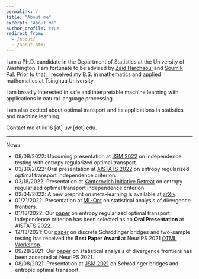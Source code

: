 ```yaml
---
permalink: /
title: "About me"
excerpt: "About me"
author_profile: true
redirect_from:
  - /about/
  - /about.html
---
```


I am a Ph.D. candidate in the Department of Statistics at the University of Washington.
I am fortunate to be advised by [Zaid Harchaoui](http://faculty.washington.edu/zaid/) and [Soumik Pal](https://sites.math.washington.edu/~soumik/).
Prior to that, I received my B.S. in mathematics and applied mathematics at Tsinghua University.  

I am broadly interested in safe and interpretable machine learning with applications in natural language processing.
<!-- In particular, I have been working on developing automatic change detection algorithms to monitor learning machines. -->
I am also excited about optimal transport and its applications in statistics and machine learning.  
<!-- I have been working on safe statistical machine learning by developing automatic change detection method for machine learning algorithms to monitor their behavior. -->

Contact me at liu16 [at] uw [dot] edu.  

---  
News
* 08/08/2022: Upcoming presentation at [JSM 2022](https://ww2.amstat.org/meetings/jsm/2022/onlineprogram/ActivityDetails.cfm?SessionID=223306) on independence testing with entropy regularized optimal transport.
* 03/30/2022: Oral presentation at [AISTATS 2022](http://aistats.org/aistats2022/) on entropy regularized optimal transport independence criterion.
* 03/18/2022: Presentation at [Kantorovich Initiative Retreat](https://kantorovich.org/event/ki-retreat-2022/) on entropy regularized optimal transport independence criterion.
* 02/04/2022: A new preprint on meta-learning is available at [arXiv](http://arxiv.org/abs/2202.01940).
* 01/21/2022: Presentation at [ML-Opt](https://ifds.info/talks/) on statistical analysis of divergence frontiers.
* 01/18/2022: Our [paper](http://arxiv.org/abs/2112.15265) on entropy regularized optimal transport independence criterion has been selected as an **Oral Presentation** at AISTATS 2022.
* 12/13/2021: Our [paper](/files/OTML2021-eot.pdf) on discrete Schrödinger bridges and two-sample testing has received the **Best Paper Award** at NeurIPS 2021 [OTML Workshop](https://otml2021.github.io/).
* 09/28/2021: Our [paper](https://arxiv.org/abs/2106.07898) on statistical analysis of divergence frontiers has been accepted at NeurIPS 2021.
* 08/08/2021: Presentation at [JSM 2021](https://ww2.amstat.org/meetings/jsm/2021/) on Schrödinger bridges and entropic optimal transport.
